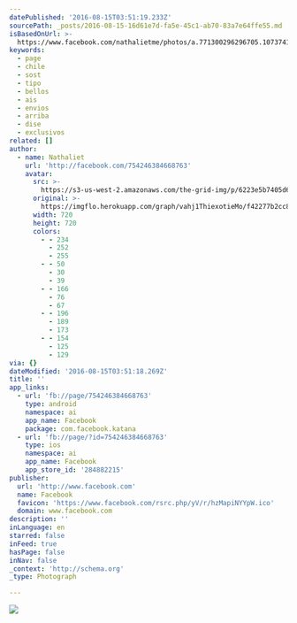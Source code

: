 ```yaml
---
datePublished: '2016-08-15T03:51:19.233Z'
sourcePath: _posts/2016-08-15-16d61e7d-fa5e-45c1-ab70-83a7e64ffe55.md
isBasedOnUrl: >-
  https://www.facebook.com/nathalietme/photos/a.771300296296705.1073741830.754246384668763/952510778175655/?type=3&theater
keywords:
  - page
  - chile
  - sost
  - tipo
  - bellos
  - ais
  - envios
  - arriba
  - dise
  - exclusivos
related: []
author:
  - name: Nathaliet
    url: 'http://facebook.com/754246384668763'
    avatar:
      src: >-
        https://s3-us-west-2.amazonaws.com/the-grid-img/p/6223e5b7405d6bb71bddfd72c060ae69611460a0.jpg
      original: >-
        https://imgflo.herokuapp.com/graph/vahj1ThiexotieMo/f42277b2cc8c692ac836fa7a69b5cbf9/noop.jpg?input=https%3A%2F%2Fscontent.xx.fbcdn.net%2Fv%2Ft1.0-9%2Fp720x720%2F11990698_952510778175655_5882733134967262241_n.jpg%3Foh%3D6476ae6615a6c75f216ee3d33d540b3b%26oe%3D58195384
      width: 720
      height: 720
      colors:
        - - 234
          - 252
          - 255
        - - 50
          - 30
          - 39
        - - 166
          - 76
          - 67
        - - 196
          - 189
          - 173
        - - 154
          - 125
          - 129
via: {}
dateModified: '2016-08-15T03:51:18.269Z'
title: ''
app_links:
  - url: 'fb://page/754246384668763'
    type: android
    namespace: ai
    app_name: Facebook
    package: com.facebook.katana
  - url: 'fb://page/?id=754246384668763'
    type: ios
    namespace: ai
    app_name: Facebook
    app_store_id: '284882215'
publisher:
  url: 'http://www.facebook.com'
  name: Facebook
  favicon: 'https://www.facebook.com/rsrc.php/yV/r/hzMapiNYYpW.ico'
  domain: www.facebook.com
description: ''
inLanguage: en
starred: false
inFeed: true
hasPage: false
inNav: false
_context: 'http://schema.org'
_type: Photograph

---
```

![](https://s3-us-west-2.amazonaws.com/the-grid-img/p/6223e5b7405d6bb71bddfd72c060ae69611460a0.jpg)